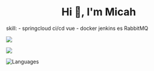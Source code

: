 <h1 align="center">Hi 👋, I'm Micah</h1>
skill:
- springcloud ci/cd vue
- docker jenkins es RabbitMQ
<p><img src="https://github-readme-stats.vercel.app/api?username=micah123321&count_private=true&show_icons=true&theme=radical" /> </p>
 <p> <img src="https://github-readme-streak-stats.herokuapp.com/?user=micah123321&theme=radical" /></p>
 <p> <img alt="Languages" src="https://github-readme-stats.vercel.app/api/top-langs/?username=micah123321&layout=compact&langs_count=10&show_icons=true&theme=radical" /> </p>
<a href="https://discord.com/users/1111709682072027146">
